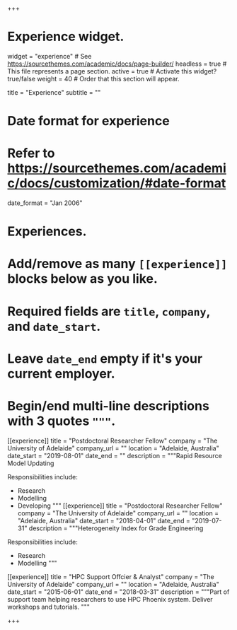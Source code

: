 +++
# Experience widget.
widget = "experience"  # See https://sourcethemes.com/academic/docs/page-builder/
headless = true  # This file represents a page section.
active = true  # Activate this widget? true/false
weight = 40  # Order that this section will appear.

title = "Experience"
subtitle = ""

# Date format for experience
#   Refer to https://sourcethemes.com/academic/docs/customization/#date-format
date_format = "Jan 2006"

# Experiences.
#   Add/remove as many `[[experience]]` blocks below as you like.
#   Required fields are `title`, `company`, and `date_start`.
#   Leave `date_end` empty if it's your current employer.
#   Begin/end multi-line descriptions with 3 quotes `"""`.
[[experience]]
  title = "Postdoctoral Researcher Fellow"
  company = "The University of Adelaide"
  company_url = ""
  location = "Adelaide, Australia"
  date_start = "2019-08-01"
  date_end = ""
  description = """Rapid Resource Model Updating

  Responsibilities include:
  
  * Research
  * Modelling
  * Developing
  """
[[experience]]
  title = "Postdoctoral Researcher Fellow"
  company = "The University of Adelaide"
  company_url = ""
  location = "Adelaide, Australia"
  date_start = "2018-04-01"
  date_end = "2019-07-31"
  description = """Heterogeneity Index for Grade Engineering

  Responsibilities include:
  
  * Research
  * Modelling
  """

[[experience]]
  title = "HPC Support Offcier & Analyst"
  company = "The University of Adelaide"
  company_url = ""
  location = "Adelaide, Australia"
  date_start = "2015-06-01"
  date_end = "2018-03-31"
  description = """Part of support team helping researchers to use HPC Phoenix system.
  Deliver workshops and tutorials.
  """

+++
